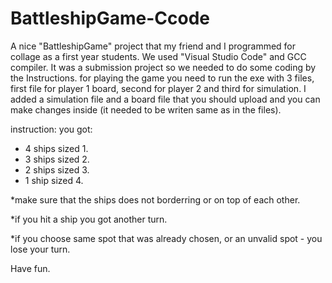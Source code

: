 # BattleshipGame-Ccode
A nice "BattleshipGame" project that my friend and I programmed for collage as a first year students. 
We used "Visual Studio Code" and GCC compiler.
It was a submission project so we needed to do some coding by the Instructions.
for playing the game you need to run the exe with 3 files, first file for player 1 board, second for player 2 and third for simulation.
I added a simulation file and a board file that you should upload and you can make changes inside (it needed to be writen same as in the files).

instruction:
you got:
* 4 ships sized 1.
* 3 ships sized 2.
* 2 ships sized 3.
* 1 ship sized 4.

*make sure that the ships does not borderring or on top of each other.

*if you hit a ship you got another turn.

*if you choose same spot that was already chosen, or an unvalid spot - you lose your turn.

Have fun.
